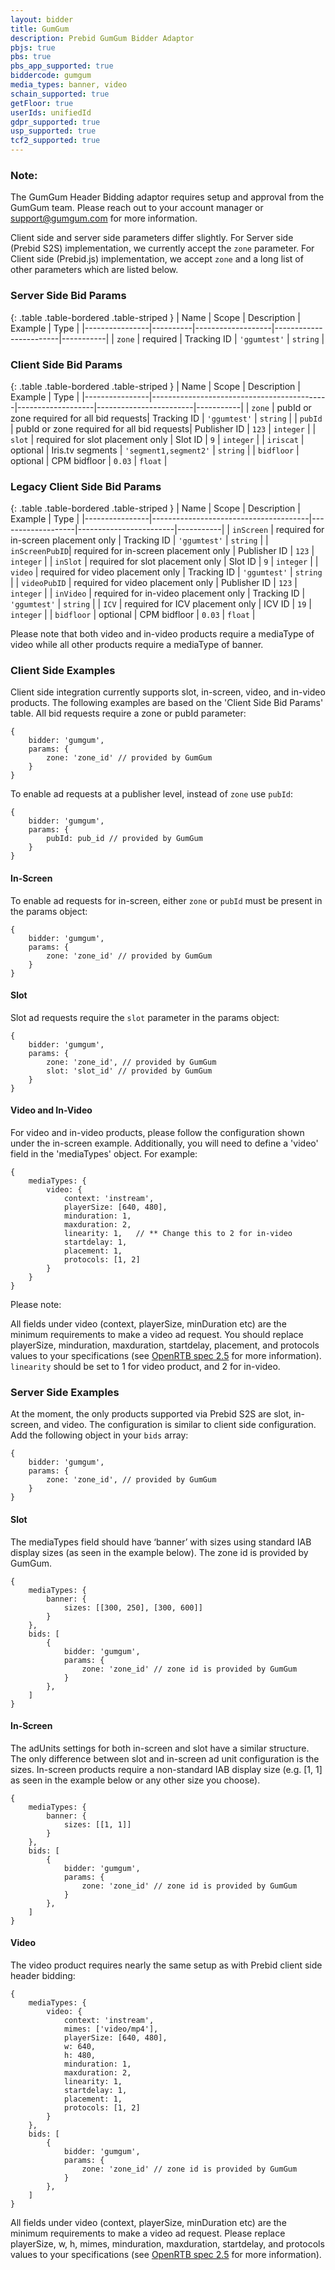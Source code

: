 ```yaml
---
layout: bidder
title: GumGum
description: Prebid GumGum Bidder Adaptor
pbjs: true
pbs: true
pbs_app_supported: true
biddercode: gumgum
media_types: banner, video
schain_supported: true
getFloor: true
userIds: unifiedId
gdpr_supported: true
usp_supported: true
tcf2_supported: true
---
```


### Note:

The GumGum Header Bidding adaptor requires setup and approval from the GumGum
team. Please reach out to your account manager or <support@gumgum.com> for more
information.


Client side and server side parameters differ slightly. For Server side (Prebid S2S) implementation,
 we currently accept the `zone` parameter. For Client side (Prebid.js) implementation, we accept `zone` and 
 a long list of other parameters which are listed below. 

### Server Side Bid Params

{: .table .table-bordered .table-striped }
| Name           | Scope    | Description       | Example                | Type      |
|----------------|----------|-------------------|------------------------|-----------|
| `zone`         | required | Tracking ID       | `'ggumtest'`           | `string`  |

### Client Side Bid Params

{: .table .table-bordered .table-striped }
| Name           | Scope                                      | Description       | Example                | Type      |
|----------------|--------------------------------------------|-------------------|------------------------|-----------|
| `zone`         | pubId or zone required for all bid requests| Tracking ID       | `'ggumtest'`           | `string`  |
| `pubId`        | pubId or zone required for all bid requests| Publisher ID      | `123`                  | `integer` |
| `slot`         | required for slot placement only           | Slot ID           | `9`                    | `integer` |
| `iriscat`      | optional                                   | Iris.tv segments  | `'segment1,segment2'`  | `string`  |
| `bidfloor`     | optional                                   | CPM bidfloor      | `0.03`                 | `float`   |

### Legacy Client Side Bid Params
{: .table .table-bordered .table-striped }
| Name           | Scope                                 | Description       | Example                | Type      |
|----------------|---------------------------------------|-------------------|------------------------|-----------|
| `inScreen`     | required for in-screen placement only | Tracking ID       | `'ggumtest'`           | `string`  |
| `inScreenPubID`| required for in-screen placement only | Publisher ID      | `123`                  | `integer` |
| `inSlot`       | required for slot placement only      | Slot ID           | `9`                    | `integer` |
| `video`        | required for video placement only     | Tracking ID       | `'ggumtest'`           | `string`  |
| `videoPubID`   | required for video placement only     | Publisher ID      | `123`                  | `integer` |
| `inVideo`      | required for in-video placement only  | Tracking ID       | `'ggumtest'`           | `string`  |
| `ICV`          | required for ICV placement only       | ICV ID            | `19`                   | `integer` |
| `bidfloor`     | optional                              | CPM bidfloor      | `0.03`                 | `float`   |

Please note that both video and in-video products require a mediaType of video while all other products 
require a mediaType of banner.

### Client Side Examples
Client side integration currently supports slot, in-screen, video, and in-video products.
The following examples are based on the 'Client Side Bid Params' table. 
All bid requests require a zone or pubId parameter:

    {
        bidder: 'gumgum',
        params: {
            zone: 'zone_id' // provided by GumGum
        }
    }

To enable ad requests at a publisher level, instead of `zone` use `pubId`:

    {           
        bidder: 'gumgum',       
        params: {       
            pubId: pub_id // provided by GumGum     
        }       
    }      

#### In-Screen
To enable ad requests for in-screen, either `zone` or `pubId` must be present in the params object:

    {
        bidder: 'gumgum',
        params: {
            zone: 'zone_id' // provided by GumGum
        }
    }

#### Slot
Slot ad requests require the `slot` parameter in the params object:

    {
        bidder: 'gumgum',
        params: {
            zone: 'zone_id', // provided by GumGum
            slot: 'slot_id' // provided by GumGum
        }
    }

#### Video and In-Video
For video and in-video products, please follow the configuration shown under the in-screen example.
Additionally, you will need to define a 'video' field in the 'mediaTypes' object. For example:

    {
        mediaTypes: {
            video: {
                context: 'instream',
                playerSize: [640, 480],
                minduration: 1,
                maxduration: 2,
                linearity: 1,	// ** Change this to 2 for in-video
                startdelay: 1,
                placement: 1,
                protocols: [1, 2]
            }
        }
    }

Please note: 

All fields under video (context, playerSize, minDuration etc) are the minimum requirements to make a video ad request.
You should replace playerSize, minduration, maxduration, startdelay, placement, and protocols values to your 
specifications (see [OpenRTB spec 2.5](https://www.iab.com/wp-content/uploads/2016/03/OpenRTB-API-Specification-Version-2-5-FINAL.pdf) for more information).    
`linearity` should be set to 1 for video product, and 2 for in-video.


### Server Side Examples
At the moment, the only products supported via Prebid S2S are slot, in-screen, and video.
The configuration is similar to client side configuration. 
Add the following object in your `bids` array:

    {
        bidder: 'gumgum',
        params: {
            zone: 'zone_id', // provided by GumGum
        }
    }

#### Slot
The mediaTypes field should have ‘banner’ with sizes using standard IAB display sizes (as seen in the example below). 
The zone id is provided by GumGum. 

    {
        mediaTypes: {
            banner: {
                sizes: [[300, 250], [300, 600]]
            }
        },
        bids: [
            {
                bidder: 'gumgum',
                params: {
                    zone: 'zone_id' // zone id is provided by GumGum
                }
            },
        ]
    }

#### In-Screen
The adUnits settings for both in-screen and slot have a similar structure. The only difference between slot 
and in-screen ad unit configuration is the sizes. 
In-screen products require a non-standard IAB display size (e.g. [1, 1] as seen in the example below or any 
other size you choose).

    {
        mediaTypes: {
            banner: {
                sizes: [[1, 1]]
            }
        },
        bids: [
            {
                bidder: 'gumgum',
                params: {
                    zone: 'zone_id' // zone id is provided by GumGum
                }
            },
        ]
    }

#### Video
The video product requires nearly the same setup as with Prebid client side header bidding:

    {
        mediaTypes: {
            video: {
                context: 'instream',
                mimes: ['video/mp4'],
                playerSize: [640, 480],
                w: 640,
                h: 480,
                minduration: 1,
                maxduration: 2,
                linearity: 1,
                startdelay: 1,
                placement: 1,
                protocols: [1, 2]
            }
        },
        bids: [
            {
                bidder: 'gumgum',
                params: {
                    zone: 'zone_id' // zone id is provided by GumGum
                }
            },
        ]
    }

All fields under video (context, playerSize, minDuration etc) are the minimum requirements 
to make a video ad request. Please replace playerSize, w, h, mimes, minduration, maxduration, 
startdelay, and protocols values to your specifications (see [OpenRTB spec 2.5](https://www.iab.com/wp-content/uploads/2016/03/OpenRTB-API-Specification-Version-2-5-FINAL.pdf) for more information).

